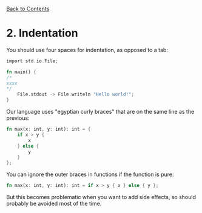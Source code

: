 [Back to Contents](https://github.com/OIL-language/OIL-style-guide/blob/main/README.md)
# 2. Indentation

You should use four spaces for indentation, as opposed to a tab:
```rust
import std.io.File;

fn main() {
/*
xxxx
*/
    File.stdout -> File.writeln "Hello world!";
}
```

Our language uses "egyptian curly braces" that are on the same line as the previous:
```rust
fn max(x: int, y: int): int = {
    if x > y {
        x
    } else {
        y
    }
};
```

You can ignore the outer braces in functions if the function is pure:
```rust
fn max(x: int, y: int): int = if x > y { x } else { y };
```

But this becomes problematic when you want to add side effects, so should probably be avoided most of the time.
